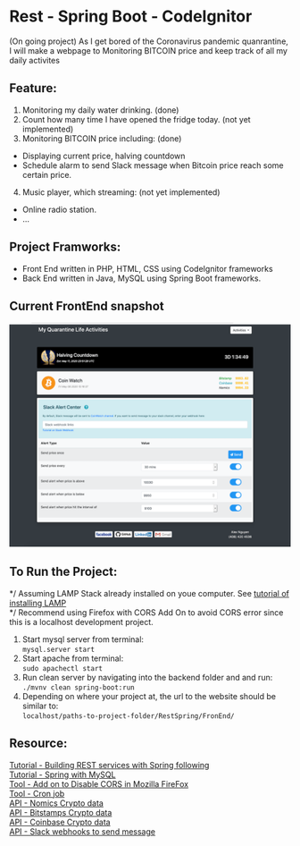 # Rest - Spring Boot - CodeIgnitor
(On going project)
As I get bored of the Coronavirus pandemic quanrantine, I will make a webpage to Monitoring BITCOIN price and keep track of all my daily activites

## Feature:
1. Monitoring my daily water drinking. (done)
2. Count how many time I have opened the fridge today. (not yet implemented)
3. Monitoring BITCOIN price including: (done)
-  Displaying current price, halving countdown 
-  Schedule alarm to send Slack message when Bitcoin price reach some certain price.
4. Music player, which streaming: (not yet implemented)
-  Online radio station. 
- ...

## Project Framworks:
  - Front End written in PHP, HTML, CSS using CodeIgnitor frameworks
  - Back End written in Java, MySQL using Spring Boot frameworks.
  
## Current FrontEnd snapshot

![Snapshot of current front end](FrontEnd/images/current-front-end.jpg)


## To Run the Project:
  */ Assuming LAMP Stack already installed on youe computer. See [tutorial of installing LAMP](https://www.digitalocean.com/community/tutorials/how-to-install-linux-apache-mysql-php-lamp-stack-ubuntu-18-04) <br/>
  */ Recommend using Firefox with CORS Add On to avoid CORS error since this is a localhost development project.
  1. Start mysql server from terminal: <br/>
    ```mysql.server start```
  2. Start apache from terminal:<br/>
    ```sudo apachectl start```
  3. Run clean server by navigating into the backend folder and and run: <br/>
    ``` ./mvnv clean spring-boot:run ```
  4. Depending on where your project at, the url to the website should be similar to: <br/>
    ``` localhost/paths-to-project-folder/RestSpring/FronEnd/ ```

## Resource:<br/>
[Tutorial - Building REST services with Spring following](https://spring.io/guides/tutorials/rest/) <br/>
[Tutorial - Spring with MySQL](https://spring.io/guides/gs/accessing-data-mysql/) <br/>
[Tool - Add on to Disable CORS in Mozilla FireFox](https://addons.mozilla.org/en-US/firefox/addon/cors-everywhere/)<br/>
[Tool - Cron job](https://medium.com/better-programming/https-medium-com-ratik96-scheduling-jobs-with-crontab-on-macos-add5a8b26c30) <br/>
[API - Nomics Crypto data](http://docs.nomics.com)<br/>
[API - Bitstamps Crypto data](https://www.bitstamp.net/api/)<br/>
[API - Coinbase Crypto data](https://api.coinbase.com/v2/)<br/>
[API - Slack webhooks to send message](https://api.slack.com/tutorials/slack-apps-hello-world)<br/>

  
  
